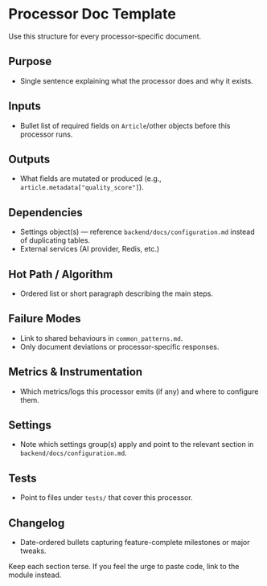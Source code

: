 # Processor Doc Template

Use this structure for every processor-specific document.

## Purpose

- Single sentence explaining what the processor does and why it exists.

## Inputs

- Bullet list of required fields on `Article`/other objects before this processor runs.

## Outputs

- What fields are mutated or produced (e.g., `article.metadata["quality_score"]`).

## Dependencies

- Settings object(s) — reference `backend/docs/configuration.md` instead of duplicating tables.
- External services (AI provider, Redis, etc.)

## Hot Path / Algorithm

- Ordered list or short paragraph describing the main steps.

## Failure Modes

- Link to shared behaviours in `common_patterns.md`.
- Only document deviations or processor-specific responses.

## Metrics & Instrumentation

- Which metrics/logs this processor emits (if any) and where to configure them.

## Settings

- Note which settings group(s) apply and point to the relevant section in `backend/docs/configuration.md`.

## Tests

- Point to files under `tests/` that cover this processor.

## Changelog

- Date-ordered bullets capturing feature-complete milestones or major tweaks.

Keep each section terse. If you feel the urge to paste code, link to the module instead.

